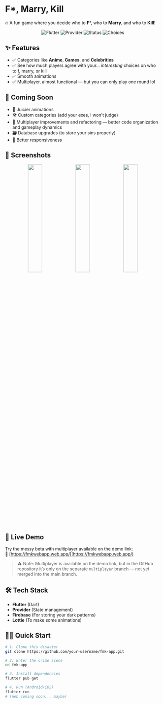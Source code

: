 # F*, Marry, Kill  

🔥 A fun game where you decide who to **F***, who to **Marry**, and who to **Kill**!  

<p align="center">
  <img src="https://img.shields.io/badge/Flutter-3.22-blue?logo=flutter" alt="Flutter">
  <img src="https://img.shields.io/badge/State%20Management-Provider-orange" alt="Provider">
  <img src="https://img.shields.io/badge/Status-Under%20Construction-yellow" alt="Status">
  <img src="https://img.shields.io/badge/Choices-Questionable-red" alt="Choices">
</p>

## ✨ Features  

- ✅ Categories like **Anime**, **Games**, and **Celebrities**  
- ✅ See how much players agree with your... *interesting* choices on who to f, marry, or kill  
- ✅ Smooth animations
- ✅ Multiplayer, almost functional — but you can only play one round lol

## 🚀 Coming Soon  

- 🎨 Juicier animations 
- 🛠 Custom categories (add your exes, I won't judge)  
- 👥 Multiplayer improvements and refactoring — better code organization and gameplay dynamics  
- 🗃 Database upgrades (to store your sins properly)  
- 📱 Better responsiveness

## 📸 Screenshots  

<div align="center">
<img src="https://i.imgur.com/QWAGZZA.png" width="30%">
<img src="https://i.imgur.com/eWz7bly.png" width="30%">
<img src="https://i.imgur.com/jnXV7tU.png" width="30%">


</div>

## 🚧 Live Demo  

Try the messy beta with multiplayer available on the demo link:  
🔗 [https://fmkwebapp.web.app/](https://fmkwebapp.web.app/)  

> ⚠️ Note: Multiplayer is available on the demo link, but in the GitHub repository it’s only on the separate `multiplayer` branch — not yet merged into the main branch.



## 🛠 Tech Stack  

- **Flutter** (Dart)  
- **Provider** (State management)  
- **Firebase** (For storing your dark patterns)  
- **Lottie** (To make some animations)  

## 🏃‍♂️ Quick Start  

```bash
# 1. Clone this disaster
git clone https://github.com/your-username/fmk-app.git

# 2. Enter the crime scene
cd fmk-app

# 3. Install dependencies
flutter pub get

# 4. Run (Android/iOS)
flutter run
# (Web coming soon... maybe)
